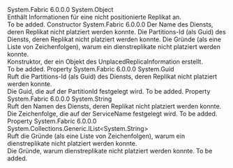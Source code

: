 <Type Name="UnplacedReplicaInformation" FullName="System.Fabric.Query.UnplacedReplicaInformation">
  <TypeSignature Language="C#" Value="public class UnplacedReplicaInformation" />
  <TypeSignature Language="ILAsm" Value=".class public auto ansi beforefieldinit UnplacedReplicaInformation extends System.Object" />
  <TypeSignature Language="DocId" Value="T:System.Fabric.Query.UnplacedReplicaInformation" />
  <TypeSignature Language="VB.NET" Value="Public Class UnplacedReplicaInformation" />
  <TypeSignature Language="F#" Value="type UnplacedReplicaInformation = class" />
  <AssemblyInfo>
    <AssemblyName>System.Fabric</AssemblyName>
    <AssemblyVersion>6.0.0.0</AssemblyVersion>
  </AssemblyInfo>
  <Base>
    <BaseTypeName>System.Object</BaseTypeName>
  </Base>
  <Interfaces />
  <Docs>
    <summary>
      <para>
            Enthält Informationen für eine nicht positionierte Replikat an.
            </para>
    </summary>
    <remarks>To be added.</remarks>
  </Docs>
  <Members>
    <Member MemberName=".ctor">
      <MemberSignature Language="C#" Value="public UnplacedReplicaInformation (string serviceName, Guid partitionId, System.Collections.Generic.IList&lt;string&gt; reasonsList);" />
      <MemberSignature Language="ILAsm" Value=".method public hidebysig specialname rtspecialname instance void .ctor(string serviceName, valuetype System.Guid partitionId, class System.Collections.Generic.IList`1&lt;string&gt; reasonsList) cil managed" />
      <MemberSignature Language="DocId" Value="M:System.Fabric.Query.UnplacedReplicaInformation.#ctor(System.String,System.Guid,System.Collections.Generic.IList{System.String})" />
      <MemberSignature Language="VB.NET" Value="Public Sub New (serviceName As String, partitionId As Guid, reasonsList As IList(Of String))" />
      <MemberSignature Language="F#" Value="new System.Fabric.Query.UnplacedReplicaInformation : string * Guid * System.Collections.Generic.IList&lt;string&gt; -&gt; System.Fabric.Query.UnplacedReplicaInformation" Usage="new System.Fabric.Query.UnplacedReplicaInformation (serviceName, partitionId, reasonsList)" />
      <MemberType>Constructor</MemberType>
      <AssemblyInfo>
        <AssemblyName>System.Fabric</AssemblyName>
        <AssemblyVersion>6.0.0.0</AssemblyVersion>
      </AssemblyInfo>
      <Parameters>
        <Parameter Name="serviceName" Type="System.String" />
        <Parameter Name="partitionId" Type="System.Guid" />
        <Parameter Name="reasonsList" Type="System.Collections.Generic.IList&lt;System.String&gt;" />
      </Parameters>
      <Docs>
        <param name="serviceName">
          <para>Der Name des Diensts, deren Replikat nicht platziert werden konnte. </para>
        </param>
        <param name="partitionId">
          <para>Die Partitions-Id (als Guid) des Diensts, deren Replikat nicht platziert werden konnte. </para>
        </param>
        <param name="reasonsList">
          <para>Die Gründe (als eine Liste von Zeichenfolgen), warum ein dienstreplikate nicht platziert werden konnte. </para>
        </param>
        <summary>
          <para> 
            Konstruktor, der ein Objekt des UnplacedReplicaInformation erstellt.
            </para>
        </summary>
        <remarks>To be added.</remarks>
      </Docs>
    </Member>
    <Member MemberName="PartitionId">
      <MemberSignature Language="C#" Value="public Guid PartitionId { get; }" />
      <MemberSignature Language="ILAsm" Value=".property instance valuetype System.Guid PartitionId" />
      <MemberSignature Language="DocId" Value="P:System.Fabric.Query.UnplacedReplicaInformation.PartitionId" />
      <MemberSignature Language="VB.NET" Value="Public ReadOnly Property PartitionId As Guid" />
      <MemberSignature Language="F#" Value="member this.PartitionId : Guid" Usage="System.Fabric.Query.UnplacedReplicaInformation.PartitionId" />
      <MemberType>Property</MemberType>
      <AssemblyInfo>
        <AssemblyName>System.Fabric</AssemblyName>
        <AssemblyVersion>6.0.0.0</AssemblyVersion>
      </AssemblyInfo>
      <ReturnValue>
        <ReturnType>System.Guid</ReturnType>
      </ReturnValue>
      <Docs>
        <summary>
          <para> 
            Ruft die Partitions-Id (als Guid) des Diensts, deren Replikat nicht platziert werden konnte.
            </para>
        </summary>
        <value>
          <para> Die Guid, die auf der PartitionId festgelegt wird. </para>
        </value>
        <remarks>To be added.</remarks>
      </Docs>
    </Member>
    <Member MemberName="ServiceName">
      <MemberSignature Language="C#" Value="public string ServiceName { get; }" />
      <MemberSignature Language="ILAsm" Value=".property instance string ServiceName" />
      <MemberSignature Language="DocId" Value="P:System.Fabric.Query.UnplacedReplicaInformation.ServiceName" />
      <MemberSignature Language="VB.NET" Value="Public ReadOnly Property ServiceName As String" />
      <MemberSignature Language="F#" Value="member this.ServiceName : string" Usage="System.Fabric.Query.UnplacedReplicaInformation.ServiceName" />
      <MemberType>Property</MemberType>
      <AssemblyInfo>
        <AssemblyName>System.Fabric</AssemblyName>
        <AssemblyVersion>6.0.0.0</AssemblyVersion>
      </AssemblyInfo>
      <ReturnValue>
        <ReturnType>System.String</ReturnType>
      </ReturnValue>
      <Docs>
        <summary>
          <para> 
            Ruft den Namen des Diensts, deren Replikat nicht platziert werden konnte.
            </para>
        </summary>
        <value>
          <para> Die Zeichenfolge, die auf der ServiceName festgelegt wird. </para>
        </value>
        <remarks>To be added.</remarks>
      </Docs>
    </Member>
    <Member MemberName="UnplacedReplicaReasons">
      <MemberSignature Language="C#" Value="public System.Collections.Generic.IList&lt;string&gt; UnplacedReplicaReasons { get; }" />
      <MemberSignature Language="ILAsm" Value=".property instance class System.Collections.Generic.IList`1&lt;string&gt; UnplacedReplicaReasons" />
      <MemberSignature Language="DocId" Value="P:System.Fabric.Query.UnplacedReplicaInformation.UnplacedReplicaReasons" />
      <MemberSignature Language="VB.NET" Value="Public ReadOnly Property UnplacedReplicaReasons As IList(Of String)" />
      <MemberSignature Language="F#" Value="member this.UnplacedReplicaReasons : System.Collections.Generic.IList&lt;string&gt;" Usage="System.Fabric.Query.UnplacedReplicaInformation.UnplacedReplicaReasons" />
      <MemberType>Property</MemberType>
      <AssemblyInfo>
        <AssemblyName>System.Fabric</AssemblyName>
        <AssemblyVersion>6.0.0.0</AssemblyVersion>
      </AssemblyInfo>
      <ReturnValue>
        <ReturnType>System.Collections.Generic.IList&lt;System.String&gt;</ReturnType>
      </ReturnValue>
      <Docs>
        <summary>
          <para> 
            Ruft die Gründe (als eine Liste von Zeichenfolgen), warum ein dienstreplikate nicht platziert werden konnte.
            </para>
        </summary>
        <value>
          <para>Die Gründe, warum dienstreplikate nicht platziert werden konnte.</para>
        </value>
        <remarks>To be added.</remarks>
      </Docs>
    </Member>
  </Members>
</Type>